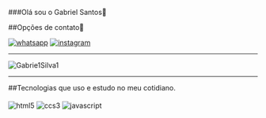 ###Olá sou o Gabriel Santos🤙

##Opções de contato📳

[![whatsapp](https://img.shields.io/badge/WhatsApp-25D366?style=for-the-badge&logo=whatsapp&logoColor=white)](https://wa.me/5592994630924)
[![instagram](https://img.shields.io/badge/Instagram-E4405F?style=for-the-badge&logo=&logoColor=white)](https://www.instagram.com/gabriel_sssl/)

<hr>

![Gabrie1Silva1](https://github-readme-stats.vercel.app/api/top-langs/?username=Gabrie1Silva1&layout=compact)

<hr>
##Tecnologias que uso e estudo no meu cotidiano. 


<div style="inline_block"><br/>
<img align="center" alt="html5" src="https://img.shields.io/badge/HTML5-E34F26?style=for-the-badge&logo=html5&logoColor=white">
<img align="center" alt="ccs3" src="https://img.shields.io/badge/CSS3-1572B6?style=for-the-badge&logo=css3&logoColor=white">
<img align="center" alt="javascript" src="https://img.shields.io/badge/JavaScript-F7DF1E?style=for-the-badge&logo=javascript&logoColor=black">

</div>
